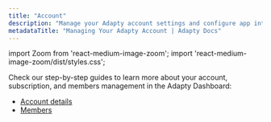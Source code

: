 ```yaml
---
title: "Account"
description: "Manage your Adapty account settings and configure app integrations with ease."
metadataTitle: "Managing Your Adapty Account | Adapty Docs"
---
```


import Zoom from 'react-medium-image-zoom';
import 'react-medium-image-zoom/dist/styles.css';

Check our step-by-step guides to learn more about your account, subscription, and members management in the Adapty Dashboard:

- [Account details](account) 
- [Members](members-settings)